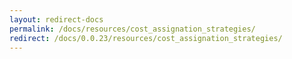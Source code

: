 ```yaml
---
layout: redirect-docs
permalink: /docs/resources/cost_assignation_strategies/
redirect: /docs/0.0.23/resources/cost_assignation_strategies/
---
```

